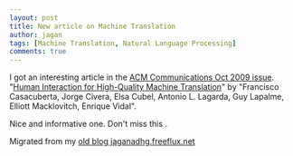 ```yaml
---
layout: post
title: New article on Machine Translation
author: jagan
tags: [Machine Translation, Natural Language Processing]
comments: true
---
```

I got an interesting article in the [ACM Communications Oct 2009 issue](http://cacm.acm.org/magazines/2009/10). "[Human Interaction for High-Quality Machine Translation](http://cacm.acm.org/magazines/2009/10/42489-human-interaction-for-high-quality-machine-translation)" by "Francisco Casacuberta, Jorge Civera, Elsa Cubel, Antonio L. Lagarda, Guy Lapalme, Elliott Macklovitch, Enrique Vidal". 

Nice and informative one.
Don't miss this .




Migrated from my [old blog jaganadhg.freeflux.net](https://web.archive.org/web/20160323193721/http://jaganadhg.freeflux.net/blog)
